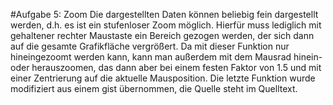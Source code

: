 #Aufgabe 5: Zoom
Die dargestellten Daten können beliebig fein dargestellt werden, d.h. es ist ein stufenloser Zoom möglich. Hierfür 
muss lediglich mit gehaltener rechter Maustaste ein Bereich gezogen werden, der sich dann auf die gesamte 
Grafikfläche vergrößert. Da mit dieser Funktion nur hineingezoomt werden kann, kann man außerdem mit dem Mausrad 
hinein- oder herauszoomen, das dann aber bei einem festen Faktor von 1.5 und mit einer Zentrierung auf die aktuelle 
Mausposition. Die letzte Funktion wurde modifiziert aus einem gist übernommen, die Quelle steht im Quelltext.
